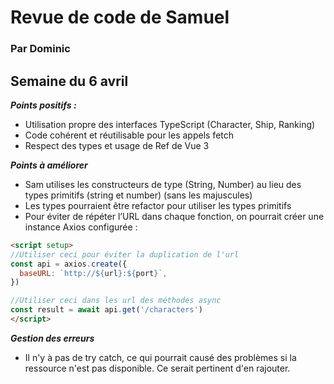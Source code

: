 # Revue de code de Samuel

### Par Dominic

## Semaine du 6 avril

**_Points positifs :_**

- Utilisation propre des interfaces TypeScript (Character, Ship, Ranking)
- Code cohérent et réutilisable pour les appels fetch
- Respect des types et usage de Ref de Vue 3

**_Points à améliorer_**

- Sam utilises les constructeurs de type (String, Number) au lieu des types primitifs (string et number) (sans les majuscules)
- Les types pourraient être refactor pour utiliser les types primitifs
- Pour éviter de répéter l’URL dans chaque fonction, on pourrait créer une instance Axios configurée :

```md
<script setup>
//Utiliser ceci pour éviter la duplication de l'url
const api = axios.create({
  baseURL: `http://${url}:${port}`,
})

//Utiliser ceci dans les url des méthodes async
const result = await api.get('/characters')
</script>
```

**_Gestion des erreurs_**

- Il n'y à pas de try catch, ce qui pourrait causé des problèmes si la ressource n'est pas disponible. Ce serait pertinent d'en rajouter.
